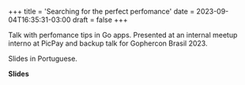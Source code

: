 +++
title = 'Searching for the perfect perfomance'
date = 2023-09-04T16:35:31-03:00
draft = false
+++

Talk with perfomance tips in Go apps. Presented at an internal meetup interno at PicPay and  backup talk for Gophercon Brasil 2023.

Slides in Portuguese.

**Slides**
